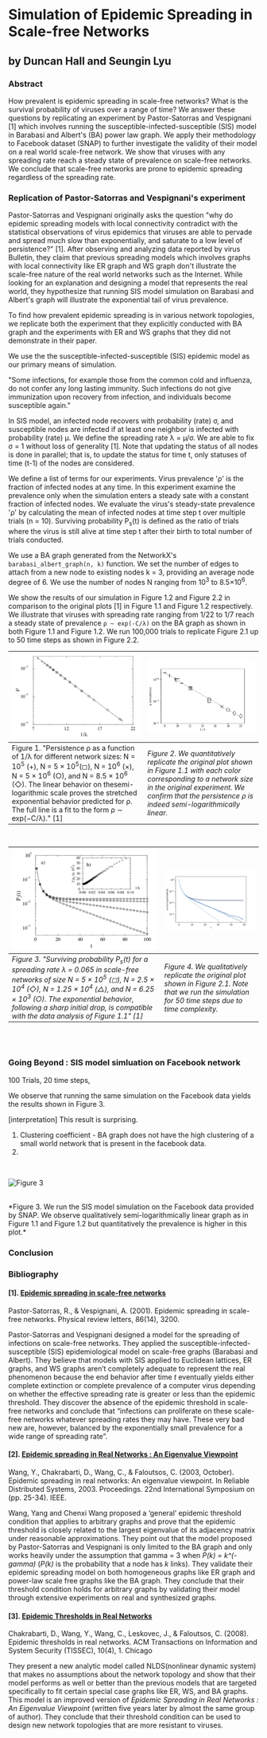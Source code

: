 # Simulation of Epidemic Spreading in Scale-free Networks
## by Duncan Hall and Seungin Lyu


### Abstract

How prevalent is epidemic spreading in scale-free networks? What is the survival probability of viruses over a range of time? We answer these questions by replicating an experiment by Pastor-Satorras and Vespignani [1] which involves running the susceptible-infected-susceptible (SIS) model in Barabasi and Albert's (BA) power law graph. We apply their methodology to Facebook dataset (SNAP) to further investigate the validity of their model on a real world scale-free network. We show that viruses with any spreading rate reach a steady state of prevalence on scale-free networks. We conclude that scale-free networks are prone to epidemic spreading regardless of the spreading rate.


### Replication of Pastor-Satorras and Vespignani's experiment

Pastor-Satorras and Vespignani originally asks the question "why do epidemic spreading models with local connectivity contradict with the statistical observations of virus epidemics that viruses are able to pervade and spread much slow than exponentially, and saturate to a low level of persistence?" [1]. After observing and analyzing data reported by virus Bulletin, they claim that previous spreading models which involves graphs with local connectivity like ER graph and WS graph don't illustrate the scale-free nature of the real world networks such as the Internet. While looking for an explanation and designing a model that represents the real world, they hypothesize that running SIS model simulation on Barabasi and Albert's graph will illustrate the exponential tail of virus prevalence.

To find how prevalent epidemic spreading is in various network topologies, we replicate both the experiment that they explicitly conducted with BA graph and the experiments with ER and WS graphs that they did not demonstrate in their paper.

We use the the susceptible-infected-susceptible (SIS) epidemic model as our primary means of simulation.

"Some infections, for example those from the common cold and influenza, do not confer any long lasting immunity. Such infections do not give immunization upon recovery from infection, and individuals become susceptible again."

In SIS model, an infected node recovers with probability (rate) σ, and susceptible nodes are infected if at least one neighbor is infected with probability (rate) µ. We define the spreading rate λ = µ/σ. We are able to fix σ = 1 without loss of generality [1]. Note that updating the status of all nodes is done in parallel; that is, to update the status for time t, only statuses of time (t-1) of the nodes are considered.

We define a list of terms for our experiments. Virus prevalence 'ρ' is the fraction of infected nodes at any time. In this experiment examine the prevalence only when the simulation enters a steady sate with a constant fraction of infected nodes. We evaluate the virus's steady-state prevalence 'ρ' by calculating the mean of infected nodes at time step t over multiple trials (n = 10). Surviving probability P<sub>s</sub>(t) is defined as the ratio of trials where the virus is still alive at time step t after their birth to total number of trials conducted.

We use a BA graph generated from the NetworkX's `barabasi_albert_graph(n, k)` function. We set the number of edges to attach from a new node to existing nodes k = 3, providing an average node degree of 6. We use the number of nodes N ranging from 10<sup>3</sup> to 8.5×10<sup>6</sup>.

We show the results of our simulation in Figure 1.2 and Figure 2.2 in comparison to the original plots [1] in Figure 1.1 and Figure 1.2 respectively. We illustrate that viruses with spreading rate ranging from 1/22 to 1/7 reach a steady state of prevalence `ρ ~ exp(-C/λ)` on the BA graph as shown in both Figure 1.1 and Figure 1.2. We run 100,000 trials to replicate Figure 2.1 up to 50 time steps as shown in Figure 2.2.






| ![Figure 11](../resources/figure11.png) | ![Figure 1](../resources/figure1.png)
|-----------|-------------|
| Figure 1. "Persistence ρ as a function of 1/λ for different network sizes: N = 10<sup>5</sup> (+), N = 5 × 10<sup>5</sup>(◻), N = 10<sup>6</sup> (×), N = 5 × 10<sup>6</sup> (○), and N = 8.5 × 10<sup>6</sup> (◇). The linear behavior on thesemi-logarithmic scale proves the stretched exponential behavior predicted for ρ. The full line is a fit to the form ρ ∼ exp(−C/λ)." [1] | *Figure 2. We quantitatively replicate the original plot shown in Figure 1.1 with each color corresponding to a network size in the original experiment. We confirm that the persistence ρ is indeed semi-logarithmically linear.*  |


<br>

|![Figure 21](../resources/figure21.png)  | ![Figure 2](../resources/figure22.png)
|-------------|-------------|
|*Figure 3. "Surviving probability P<sub>s</sub>(t) for a spreading rate λ = 0.065 in scale-free networks of size N = 5 × 10<sup>5</sup> (◻), N = 2.5 × 10<sup>4</sup> (◇), N = 1.25 × 10<sup>4</sup> (△), and N = 6.25 × 10<sup>3</sup> (○). The exponential behavior, following a sharp initial drop, is compatible with the data analysis of Figure 1.1" [1]* | *Figure 4. We qualitatively replicate the original plot shown in Figure 2.1. Note that we run the simulation for 50 time steps due to time complexity.*|




<br>



<br>

</center>

### Going Beyond : SIS model simluation on Facebook network

100 Trials, 20 time steps,

We observe that running the same simulation on the Facebook data yields the results shown in Figure 3.

[interpretation]
This result is surprising.
1) Clustering coefficient - BA graph does not have the high clustering of a small world network that is present in the facebook data.
2)

<br>

![Figure 3](https://github.com/SeunginLyu/EpidemicSpreading/blob/master/resources/figure3.png)

<br>
*Figure 3. We run the SIS model simulation on the Facebook data provided by SNAP. We observe qualitatively semi-logarithmically linear graph as in Figure 1.1 and Figure 1.2 but quantitatively the prevalence is higher in this plot.*

### Conclusion


### Bibliography

#### [1]. [Epidemic spreading in scale-free networks](https://github.com/SeunginLyu/EpidemicSpreading/blob/master/papers/epidemic_spreading_in_SF_networks.pdf)

Pastor-Satorras, R., & Vespignani, A. (2001). Epidemic spreading in scale-free networks. Physical review letters, 86(14), 3200.

Pastor-Satorras and Vespignani  designed a model for the spreading of infections on scale-free networks. They applied the susceptible-infected-susceptible (SIS) epidemiological model on scale-free graphs (Barabasi and Albert). They believe that models with SIS applied to Euclidean lattices, ER graphs, and WS graphs aren’t completely adequate to represent the real phenomenon because the end behavior after time *t* eventually yields either complete extinction or complete prevalence of a computer virus depending on whether the effective spreading rate is greater or less than the epidemic threshold. They discover the absence of the epidemic threshold in scale-free networks and conclude that “infections can proliferate on these scale-free networks whatever spreading rates they may have. These very bad new are, however, balanced by the exponentially small prevalence for a wide range of spreading rate”.

#### [2]. [Epidemic spreading in Real Networks : An Eigenvalue Viewpoint](https://github.com/SeunginLyu/EpidemicSpreading/blob/master/papers/epidemic_threshols_real_networks_eignevalue.pdf)

Wang, Y., Chakrabarti, D., Wang, C., & Faloutsos, C. (2003, October). Epidemic spreading in real networks: An eigenvalue viewpoint. In Reliable Distributed Systems, 2003. Proceedings. 22nd International Symposium on (pp. 25-34). IEEE.

Wang, Yang and Chenxi Wang proposed a ‘general’ epidemic threshold condition that applies to arbitrary graphs and prove that the epidemic threshold is closely related to the largest eigenvalue of its adjacency matrix under reasonable approximations. They point out that the model proposed by Pastor-Satorras and Vespignani is only limited to the BA graph and only works heavily under the assumption that gamma = 3 when *P(k) = k^(-gamma)* (*P(k)* is the probability that a node has *k* links). They validate their epidemic spreading model on both homogeneous graphs like ER graph and power-law scale free graphs like the BA graph. They conclude that their threshold condition holds for arbitrary graphs by validating their model through extensive experiments on real and synthesized graphs.


#### [3]. [Epidemic Thresholds in Real Networks](https://github.com/SeunginLyu/EpidemicSpreading/blob/master/papers/epidemic_thresholds_real_netowkrs.pdf)

Chakrabarti, D., Wang, Y., Wang, C., Leskovec, J., & Faloutsos, C. (2008). Epidemic thresholds in real networks. ACM Transactions on Information and System Security (TISSEC), 10(4), 1.
Chicago

They present a new analytic model called NLDS(nonlinear dynamic system) that makes no assumptions about the network topology and show that their model performs as well or better than the previous models that are targeted specifically to fit certain special case graphs like ER, WS, and BA graphs. This model is an improved version of <i>Epidemic Spreading in Real Networks : An Eigenvalue Viewpoint</i> (written five years later by almost the same group of author). They conclude that their threshold condition can be used to design new network topologies that are more resistant to viruses.
